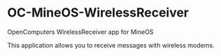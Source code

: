 # OC-MineOS-WirelessReceiver
OpenComputers WirelessReceiver app for MineOS

This application allows you to receive messages with wireless modems.
